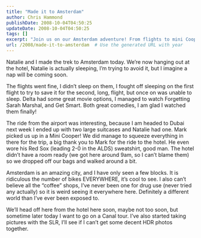 ```yaml
---
title: "Made it to Amsterdam"
author: Chris Hammond
publishDate: 2008-10-04T04:50:25
updateDate: 2008-10-04T04:50:25
tags: []
excerpt: "Join us on our Amsterdam adventure! From flights to mini Cooper rides, we're exploring the city's charm. Discover the bikes, coffee shops, and more!  #Amsterdam #TravelAdventure"
url: /2008/made-it-to-amsterdam  # Use the generated URL with year
---
```

<p>Natalie and I made the trek to Amsterdam today. We’re now hanging out at the hotel, Natalie is actually sleeping, I’m trying to avoid it, but I imagine a nap will be coming soon.</p>  <p>The flights went fine, I didn’t sleep on them, I fought off sleeping on the first flight to try to save it for the second, long, flight, but once on was unable to sleep. Delta had some great movie options, I managed to watch Forgetting Sarah Marshal, and Get Smart. Both great comedies, I am glad I watched them finally! </p>  <p>The ride from the airport was interesting, because I am headed to Dubai next week I ended up with two large suitcases and Natalie had one. Mark picked us up in a Mini Cooper! We did manage to squeeze everything in there for the trip, a big thank you to Mark for the ride to the hotel. He even wore his Red Sox (leading 2-0 in the ALDS) sweatshirt, good man. The hotel didn’t have a room ready (we got here around 9am, so I can’t blame them) so we dropped off our bags and walked around a bit.</p>  <p>Amsterdam is an amazing city, and I have only seen a few blocks. It is ridiculous the number of bikes EVERYWHERE, it’s cool to see. I also can’t believe all the “coffee” shops, I’ve never been one for drug use (never tried any actually) so it is weird seeing it everywhere here. Definitely a different world than I’ve ever been exposed to.</p>  <p>We’ll head off here from the hotel here soon, maybe not too soon, but sometime later today I want to go on a Canal tour. I’ve also started taking pictures with the SLR, I’ll see if I can’t get some decent HDR photos together.</p>


